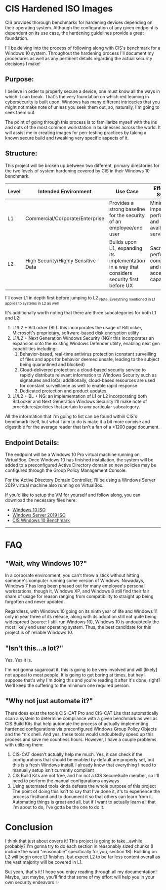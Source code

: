 # CIS Hardened ISO Images
CIS provides thorough benchmarks for hardening devices depending on their operating system. Although the configuration of any given endpoint is dependent on its use case, the hardening guidelines provide a great foundation.

I'll be delving into the process of following along with CIS's benchmark for a Windows 10 system. Throughout the hardening process I'll document my procedures as well as any pertinent details regarding the actual security decisions I make!
## Purpose:
I believe in order to properly secure a device, one must know all the ways in which it can break. That's the very foundation on which red teaming in cybersecurity is built upon. Windows has many different intricacies that you might not make note of unless you seek them out, so, naturally, I'm going to seek them out.

The point of going through this process is to familiarize myself with the ins and outs of the most common workstation in businesses across the world. It will assist me in creating images for pen-testing practices by taking a known secure build and tweaking very specific aspects of it.

## Structure:
This project will be broken up between two different, primary directories for the two levels of system hardening covered by CIS in their Windows 10 benchmark. 

| Level | Intended Environment | Use Case | Effects on System |
| ---- | ---- | ---- | ---- |
| L1 | Commercial/Corporate/Enterprise | Provides a strong baseline for the security of an employee/end user | Minimal impact on performance and availability of services |
| L2 | High Security/Highly Sensitive Data | Builds upon L1, expanding its implementation in a way that considers security first before UX | Sacrificed performance, compatibility, and remote access capabilities |

I'll cover L1 in depth first before jumping to L2 <sub>Note: Everything mentioned in L1 applies to systems in L2 as well</sub>

It's additionally worth noting that there are three subcategories for both L1 and L2:
1. L1/L2 + BitLocker (BL): this incorporates the usage of BitLocker, Microsoft's proprietary, software-based disk encryption utility
2. L1/L2 + Next Generation Windows Security (NG): this incorporates an expansion onto the existing Windows Defender utility, enabling next gen capabilities including:
	1. Behavior-based, real-time antivirus protection (constant surveilling of files and apps for behavior deemed unsafe, leading to the subject being quarantined and blocked)
	2. Cloud-delivered protection: a cloud-based security service to rapidly distribute relevant information to Windows Security such as signatures and IoCs; additionally, cloud-based resources are used for constant surveillance as well to enable rapid response
	3. Dedicated protection and product updates
3. L1/L2 + BL + NG: an implementation of L1 or L2 incorporating both BitLocker and Next Generation Windows Security
I'll make note of procedures/policies that pertain to any particular subcategory.

All the information that I'm going to list can be found within CIS's benchmark itself, but what I aim to do is make it a bit more concise and digestible for the average reader that isn't a fan of a >1200 page document.

## Endpoint Details:
The endpoint will be a Windows 10 Pro virtual machine running on VirtualBox. Once Windows 10 has finished installation, the system will be added to a preconfigured Active Directory domain so new policies may be configured through the Group Policy Management Console.

For the Active Directory Domain Controller, I'll be using a Windows Server 2019 virtual machine also running on VirtualBox.

If you'd like to setup the VM for yourself and follow along, you can download the necessary files here:
- [Windows 10 ISO](https://www.microsoft.com/en-us/software-download/windows10)
- [Windows Server 2019 ISO](https://www.microsoft.com/en-us/evalcenter/download-windows-server-2019)
- [CIS Windows 10 Benchmark](https://www.cisecurity.org/benchmark/microsoft_windows_desktop)
<hr />

# FAQ
## "Wait, why Windows 10?"
In a corporate environment, you can't throw a stick without hitting someone's computer running some version of Windows. Nowadays, Windows 7 has long been phased out for many employee's personal workstations, though it, Windows XP, and Windows 8 still find their fair share of usage for reason ranging from compatibility to straight up being forgotten and never updated. 

Regardless, with Windows 10 going on its ninth year of life and Windows 11 only in year three of its release, along with its adoption still not quite being widespread (source: I still run Windows 10), Windows 10 is undoubtedly the most likely end user operating system. Thus, the best candidate for this project is ol' reliable Windows 10.

## "Isn't this...a lot?"
Yes. Yes it is.

I'm not gonna sugarcoat it, this is going to be very involved and will \[likely] not appeal to most people. It is going to get boring at times, but hey I suppose that's why I'm doing this and you're reading it after it's done, right? We'll keep the suffering to the minimum one required person.

## "Why not just automate it?"
There does exist the tools CIS-CAT Pro and CIS-CAT Lite that automatically scan a system to determine compliance with a given benchmark as well as CIS Build Kits that help automate the process of actually implementing hardened configurations via preconfigured Windows Group Policy Objects and the \*nix shell. And yes, these tools would undoubtedly speed up this process and save me countless hours. However, I have a couple problems with utilizing them:
1. CIS-CAT doesn't actually help me much. Yes, it can check if the configurations that should be enabled by default are properly set, but this is a fresh Windows install. I already know that everything I need to manually setup isn't currently compliant
2. CIS Build Kits are not free, and I'm not a CIS SecureSuite member, so I'll need to perform the manual configurations anyways
3.  Using automated tools kinda defeats the whole purpose of this project
The point of doing this isn't to say that I've done it, it's to experience the process firsthand and to document it so that others can learn from it. Automating things is great and all, but if I want to actually learn all that I'm about to do, I've gotta be the one to do it.
</hr>

# Conclusion
I think that just about covers it! This project is going to take...awhile probably? I'm gonna try to do each section in reasonably sized chunks (I include the word "reasonable" specifically for you, section 18). Building on L2 will begin once L1 finishes, but expect L2 to be far less content overall as the vast majority will be covered in L1.

But yeah, that's it! I hope you enjoy reading through all my documentation! Maybe, just maybe, you'll find that some of my effort will help you in your own security endeavors ✨
